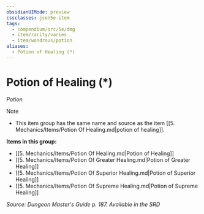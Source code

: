 ```yaml
---
obsidianUIMode: preview
cssclasses: json5e-item
tags:
  - compendium/src/5e/dmg
  - item/rarity/varies
  - item/wondrous/potion
aliases:
  - Potion of Healing (*)
---
```

# Potion of Healing (*)
*Potion*  


> [!note]
> * This item group has the same name and source as the item [[5. Mechanics/Items/Potion Of Healing.md\|potion of healing]].

**Items in this group:**

- [[5. Mechanics/Items/Potion Of Healing.md\|Potion of Healing]]
- [[5. Mechanics/Items/Potion Of Greater Healing.md\|Potion of Greater Healing]]
- [[5. Mechanics/Items/Potion Of Superior Healing.md\|Potion of Superior Healing]]
- [[5. Mechanics/Items/Potion Of Supreme Healing.md\|Potion of Supreme Healing]]

*Source: Dungeon Master's Guide p. 187. Available in the <span title='Systems Reference Document (5.1)'>SRD</span>*
